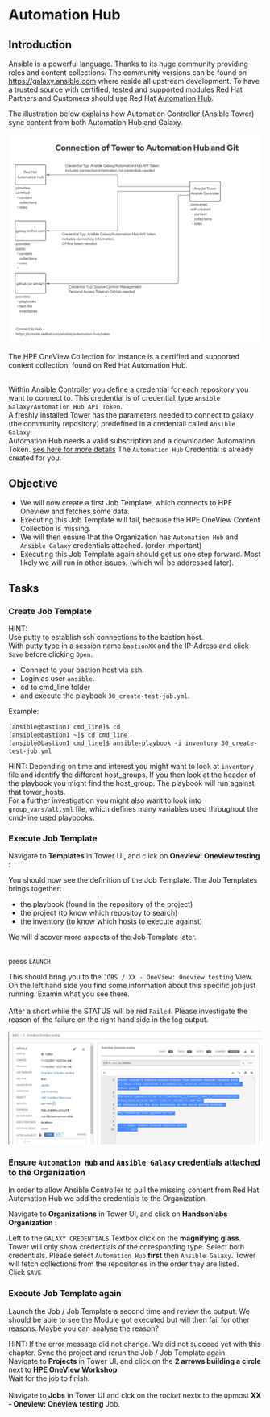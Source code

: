 # Automation Hub

## Introduction

Ansible is a powerful language. Thanks to its huge community providing roles and content collections. The community versions can be found on https://galaxy.ansible.com where reside all upstream development. To have a trusted source with certified, tested and supported modules Red Hat Partners and Customers should use Red Hat [Automation Hub](https://console.redhat.com/ansible/automation-hub).<br>

The illustration below explains how Automation Controller (Ansible Tower) sync content from both Automation Hub and Galaxy.

![Module-Missing](/images/ansible-workshop-illustration-02.png)


The HPE OneView Collection for instance is a certified and supported content collection, found on Red Hat Automation Hub.<br><br>

Within Ansible Controller you define a credential for each repository you want to connect to. This credential is of credential_type `Ansible Galaxy/Automation Hub API Token`.<br>
A freshly installed Tower has the parameters needed to connect to galaxy (the community repository) predefined in a credentail called `Ansible Galaxy`.<br>
Automation Hub needs a valid subscription and a downloaded Automation Token. [see here for more details](https://console.redhat.com/ansible/automation-hub/token) 
The `Automation Hub` Credential is already created for you.

## Objective
- We will now create a first Job Template, which connects to HPE Oneview and fetches some data.
- Executing this Job Template will fail, because the HPE OneView Content Collection is missing.
- We will then ensure that the Organization has `Automation Hub` and `Ansible Galaxy` credentials attached. (order important)
- Executing this Job Template again should get us one step forward. Most likely we will run in other issues. (which will be addressed later).

## Tasks
### Create Job Template
HINT:<br>
Use putty to establish ssh connections to the bastion host.<br>
With putty type in a session name `bastionXX` and the IP-Adress and click `Save` before clicking `Open`.<br>

- Connect to your bastion host via ssh. 
- Login as user `ansible`.
- cd to cmd_line folder
- and execute the playbook `30_create-test-job.yml`.

Example:
```
[ansible@bastion1 cmd_line]$ cd
[ansible@bastion1 ~]$ cd cmd_line
[ansible@bastion1 cmd_line]$ ansible-playbook -i inventory 30_create-test-job.yml
```
HINT:
Depending on time and interest you might want to look at `inventory` file and identify the different host_groups. If you then look at the header of the playbook you might find the host_group. The playbook will run against that tower_hosts.<br>
For a further investigation you might also want to look into `group_vars/all.yml` file, which defines many variables used throughout the cmd-line used playbooks. 

### Execute Job Template
Navigate to **Templates** in Tower UI, and click on **Oneview: Oneview testing** :

You should now see the definition of the Job Template. The Job Templates brings together:
- the playbook (found in the repository of the project)
- the project  (to know which repositoy to search)
- the inventory (to know which hosts to execute against)

We will discover more aspects of the Job Template later.<br><br>

press `LAUNCH`

This should bring you to the `JOBS / XX - OneView: Oneview testing` View.<br>
On the left hand side you find some information about this specific job just running. Examin what you see there.<br>  
After a short while the STATUS will be red `Failed`. Please investigate the reason of the failure on the right hand side in the log output. 

![Module-Missing](/images/module_missing.png)

### Ensure `Automation Hub` and `Ansible Galaxy` credentials attached to the Organization

In order to allow Ansible Controller to pull the missing content from Red Hat Automation Hub we add the credentials to the Organization.

Navigate to **Organizations** in Tower UI, and click on **Handsonlabs Organization** :

Left to the `GALAXY CREDENTIALS` Textbox click on the **magnifying glass**.<br>
Tower will only show credentials of the coresponding type. Select both credentials. Please select `Automation Hub` **first** then `Ansible Galaxy`. Tower will fetch collections from the repositories in the order they are listed.<br>
Click `SAVE`

### Execute Job Template again
Launch the Job / Job Template a second time and review the output. We should be able to see the Module got executed but will then fail for other reasons. Maybe you can analyse the reason?

HINT: 
If the error message did not change. We did not succeed yet with this chapter. Sync the project and rerun the Job / Job Template again.<br>
Navigate to **Projects** in Tower UI, and click on the **2 arrows building a circle** next to **HPE OneView Workshop** <br>
Wait for the job to finish.<br>  
Navigate to **Jobs** in Tower UI and clck on the *rocket* nextx to the upmost **XX - Oneview: Oneview testing** Job.

